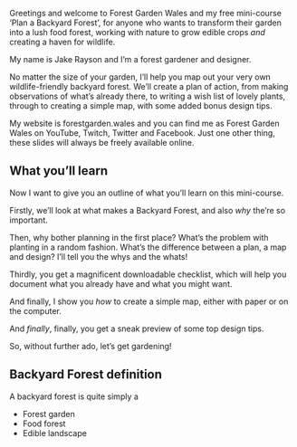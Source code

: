 Greetings and welcome to Forest Garden Wales and my free mini-course ‘Plan a Backyard Forest’, for anyone who wants to transform their garden into a lush food forest, working with nature to grow edible crops _and_ creating a haven for wildlife.

My name is Jake Rayson and I’m a forest gardener and designer.

No matter the size of your garden, I’ll help you map out your very own wildlife-friendly backyard forest. We’ll create a plan of action, from making observations of what’s already there, to writing a wish list of lovely plants, through to creating a simple map, with some added bonus design tips.

My website is forestgarden.wales and you can find me as Forest Garden Wales on YouTube, Twitch, Twitter and Facebook. Just one other thing, these slides will always be freely available online.

## What you’ll learn

Now I want to give you an outline of what you’ll learn on this mini-course. 

Firstly, we’ll look at what makes a Backyard Forest, and also _why_ the’re so important.

Then, why bother planning in the first place? What’s the problem with planting in a random fashion. What’s the difference between a plan, a map and design? I’ll tell you the whys and the whats!

Thirdly, you get a magnificent downloadable checklist, which will help you document what you already have and what you might want.

And finally, I show you _how_ to create a simple map, either with paper or on the computer.

And _finally_, finally, you get a sneak preview of some top design tips.

So, without further ado, let’s get gardening!

## Backyard Forest definition

A backyard forest is quite simply a

* Forest garden
* Food forest
* Edible landscape
